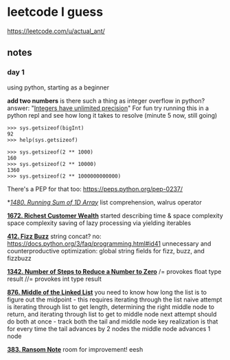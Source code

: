 # leetcode I guess

https://leetcode.com/u/actual_ant/

## notes
### day 1
using python, starting as a beginner

**add two numbers**
is there such a thing as integer overflow in python? answer: "[Integers have unlimited precision](https://docs.python.org/3/library/stdtypes.html#numeric-types-int-float-complex)"
For fun try running this in a python repl and see how long it takes to resolve (minute 5 now, still going)
```
>>> sys.getsizeof(bigInt)
92
>>> help(sys.getsizeof)

>>> sys.getsizeof(2 ** 1000)
160
>>> sys.getsizeof(2 ** 10000)
1360
>>> sys.getsizeof(2 ** 1000000000000)

```

There's a PEP for that too: https://peps.python.org/pep-0237/

**[1480. Running Sum of 1D Array](https://leetcode.com/problems/running-sum-of-1d-array/description/)*
list comprehension, walrus operator

**[1672. Richest Customer Wealth](https://leetcode.com/problems/richest-customer-wealth/description/)**
started describing time & space complexity
space complexity saving of lazy processing via yielding iterables

**[412. Fizz Buzz](https://leetcode.com/problems/fizz-buzz/description/)**
string concat? no: https://docs.python.org/3/faq/programming.html#id41
unnecessary and counterproductive optimization: global string fields for fizz, buzz, and fizzbuzz

**[1342. Number of Steps to Reduce a Number to Zero](https://leetcode.com/problems/number-of-steps-to-reduce-a-number-to-zero/description/)**
/= provokes float type result
//= provokes int type result

**[876. Middle of the Linked List](https://leetcode.com/problems/middle-of-the-linked-list/description/)**
you need to know how long the list is to figure out the midpoint - this requires iterating through the list
naive attempt is iterating through list to get length, determining the right middle node to return, and iterating through list to get to middle node
next attempt should do both at once - track both the tail and middle node
key realization is that for every time the tail advances by 2 nodes the middle node advances 1 node

**[383. Ransom Note](https://leetcode.com/problems/ransom-note/description/)**
room for improvement! eesh

